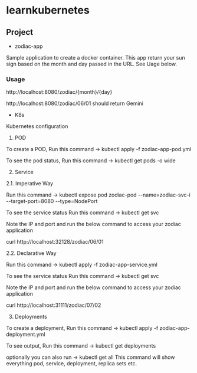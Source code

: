 # learnkubernetes

## Project
- zodiac-app

Sample application to create a docker container.
This app return your sun sign based on the month and day passed in the URL. See Uage below.

### Usage 

http://localhost:8080/zodiac/{month}/{day}

http://localhost:8080/zodiac/06/01 should return Gemini

- K8s

Kubernetes configuration

1. POD

To create a POD, Run this command -> kubectl apply -f zodiac-app-pod.yml

To see the pod status, Run this command -> kubectl get pods -o wide


2. Service

2.1. Imperative Way

Run this command -> kubectl expose pod zodiac-pod --name=zodiac-svc-i --target-port=8080 --type=NodePort

To see the service status Run this command -> kubectl get svc
 
Note the IP and port and run the below command to access your zodiac application

curl http://localhost:32128/zodiac/06/01

2.2. Declarative Way

Run this command -> kubectl apply -f zodiac-app-service.yml

To see the service status Run this command -> kubectl get svc

Note the IP and port and run the below command to access your zodiac application

curl http://localhost:31111/zodiac/07/02

3. Deployments

To create a deployment, Run this command -> kubectl apply -f zodiac-app-deployment.yml

To see output, Run this command -> kubectl get deployments

optionally you can also run -> kubectl get all
This command will show everything pod, service, deployment, replica sets etc.